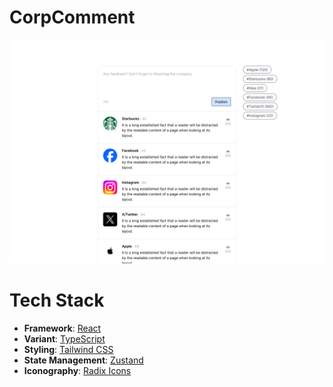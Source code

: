 # CorpComment

![](./public/Screenshot.png)

# Tech Stack

- **Framework**: [React](https://react.dev/)
- **Variant**: [TypeScript](https://www.typescriptlang.org/)
- **Styling**: [Tailwind CSS](https://tailwindcss.com/)
- **State Management**: [Zustand](https://zustand-demo.pmnd.rs/)
- **Iconography**: [Radix Icons](https://www.radix-ui.com/icons)
